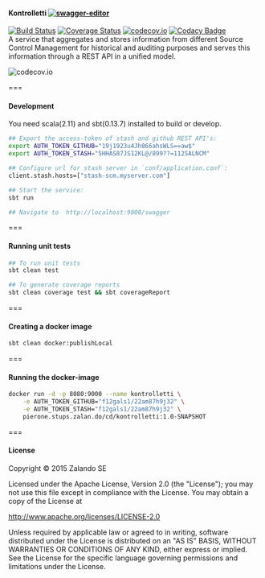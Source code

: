 
#### Kontrolletti       [![swagger-editor](https://img.shields.io/badge/swagger-editor-brightgreen.svg)](http://editor.swagger.io/#/?import=https://raw.githubusercontent.com/zalando/kontrolletti/develop/kontrolletti.yaml#/)
[![Build Status](https://travis-ci.org/zalando/kontrolletti.svg?branch=develop)](https://travis-ci.org/zalando/kontrolletti) [![Coverage Status](https://coveralls.io/repos/zalando/kontrolletti/badge.svg?branch=develop)](https://coveralls.io/r/zalando/kontrolletti?branch=develop) [![codecov.io](http://codecov.io/github/zalando/kontrolletti/coverage.svg?branch=develop)](http://codecov.io/github/zalando/kontrolletti?branch=develop) [![Codacy Badge](https://www.codacy.com/project/badge/c56048c9306d4fda9881577ae38b3beb)](https://www.codacy.com/app/benibadboy/kontrolletti)  
A service that aggregates and stores information from different Source Control Management for historical and auditing purposes and serves this information through a REST API in a unified model.  

![codecov.io](http://codecov.io/github/zalando/kontrolletti/branch.svg?branch=develop)
  


===
#### Development
You need scala(2.11) and sbt(0.13.7) installed to build or develop.  
```sh
## Export the access-token of stash and github REST API's:  
export AUTH_TOKEN_GITHUB="19j1923u4Jh866ahsWLS==aw$"
export AUTH_TOKEN_STASH="5HHAS87JS12KL@/899??=112SALNCM"

## Configure url for stash server in `conf/application.conf`:
client.stash.hosts=["stash-scm.myserver.com"]

## Start the service:  
sbt run 

## Navigate to  http://localhost:9000/swagger
```  

===
#### Running unit tests
```sh
## To run unit tests
sbt clean test

## To generate coverage reports
sbt clean coverage test && sbt coverageReport
```
===
#### Creating a docker image
```sh
sbt clean docker:publishLocal
```
===
#### Running the docker-image
```sh
docker run -d -p 8080:9000 --name kontrolletti \
    -e AUTH_TOKEN_GITHUB="f12gals1/22am87h9j32" \
    -e AUTH_TOKEN_STASH="f12gals1/22am87h9j32" \
    pierone.stups.zalan.do/cd/kontrolletti:1.0-SNAPSHOT
```  

===
#### License


Copyright © 2015 Zalando SE

Licensed under the Apache License, Version 2.0 (the "License");
you may not use this file except in compliance with the License.
You may obtain a copy of the License at

http://www.apache.org/licenses/LICENSE-2.0

Unless required by applicable law or agreed to in writing, software
distributed under the License is distributed on an "AS IS" BASIS,
WITHOUT WARRANTIES OR CONDITIONS OF ANY KIND, either express or implied.
See the License for the specific language governing permissions and
limitations under the License.

 







